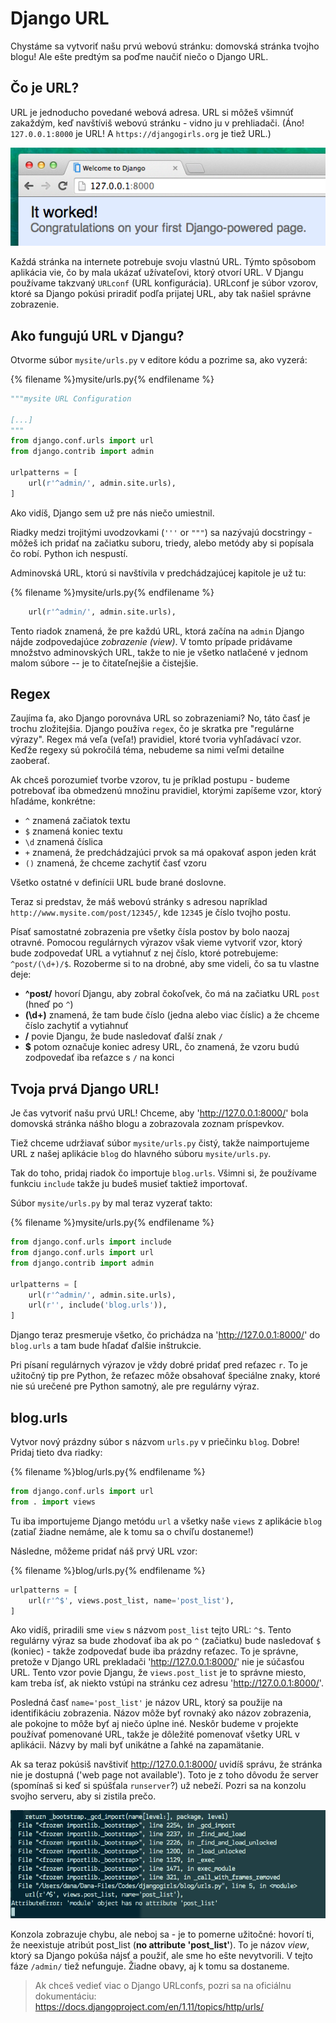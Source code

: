# Django URL

Chystáme sa vytvoriť našu prvú webovú stránku: domovská stránka tvojho blogu! Ale ešte predtým sa poďme naučiť niečo o Django URL.

## Čo je URL?

URL je jednoducho povedané webová adresa. URL si môžeš všimnúť zakaždým, keď navštíviš webovú stránku - vidno ju v prehliadači. (Áno! `127.0.0.1:8000` je URL! A `https://djangogirls.org` je tiež URL.)

![Url](images/url.png)

Každá stránka na internete potrebuje svoju vlastnú URL. Týmto spôsobom aplikácia vie, čo by mala ukázať užívateľovi, ktorý otvorí URL. V Djangu používame takzvaný `URLconf` (URL konfigurácia). URLconf je súbor vzorov, ktoré sa Django pokúsi priradiť podľa prijatej URL, aby tak našiel správne zobrazenie.

## Ako fungujú URL v Djangu?

Otvorme súbor `mysite/urls.py` v editore kódu a pozrime sa, ako vyzerá:

{% filename %}mysite/urls.py{% endfilename %}

```python
"""mysite URL Configuration

[...]
"""
from django.conf.urls import url
from django.contrib import admin

urlpatterns = [
    url(r'^admin/', admin.site.urls),
]
```

Ako vidíš, Django sem už pre nás niečo umiestnil.

Riadky medzi trojitými uvodzovkami (`'''` or `"""`) sa nazývajú docstringy - môžeš ich pridať na začiatku suboru, triedy, alebo metódy aby si popísala čo robí. Python ich nespustí.

Adminovská URL, ktorú si navštívila v predchádzajúcej kapitole je už tu:

{% filename %}mysite/urls.py{% endfilename %}

```python
    url(r'^admin/', admin.site.urls),
```

Tento riadok znamená, že pre každú URL, ktorá začína na `admin` Django nájde zodpovedajúce *zobrazenie (view)*. V tomto prípade pridávame množstvo adminovských URL, takže to nie je všetko natlačené v jednom malom súbore -- je to čitateľnejšie a čistejšie.

## Regex

Zaujíma ťa, ako Django porovnáva URL so zobrazeniami? No, táto časť je trochu zložitejšia. Django používa `regex`, čo je skratka pre "regulárne výrazy". Regex má veľa (veľa!) pravidiel, ktoré tvoria vyhľadávací vzor. Keďže regexy sú pokročilá téma, nebudeme sa nimi veľmi detailne zaoberať.

Ak chceš porozumieť tvorbe vzorov, tu je príklad postupu - budeme potrebovať iba obmedzenú množinu pravidiel, ktorými zapíšeme vzor, ktorý hľadáme, konkrétne:

* `^` znamená začiatok textu
* `$` znamená koniec textu
* `\d` znamená číslica
* `+` znamená, že predchádzajúci prvok sa má opakovať aspon jeden krát
* `()` znamená, že chceme zachytiť časť vzoru

Všetko ostatné v definícii URL bude brané doslovne.

Teraz si predstav, že máš webovú stránky s adresou napríklad `http://www.mysite.com/post/12345/`, kde `12345` je číslo tvojho postu.

Písať samostatné zobrazenia pre všetky čísla postov by bolo naozaj otravné. Pomocou regulárnych výrazov však vieme vytvoriť vzor, ktorý bude zodpovedať URL a vytiahnuť z nej číslo, ktoré potrebujeme: `^post/(\d+)/$`. Rozoberme si to na drobné, aby sme videli, čo sa tu vlastne deje:

* **^post/** hovorí Djangu, aby zobral čokoľvek, čo má na začiatku URL `post` (hneď po `^`)
* **(\d+)** znamená, že tam bude číslo (jedna alebo viac číslic) a že chceme číslo zachytiť a vytiahnuť
* **/** povie Djangu, že bude nasledovať ďalší znak `/`
* **$** potom označuje koniec adresy URL, čo znamená, že vzoru budú zodpovedať iba reťazce s `/` na konci

## Tvoja prvá Django URL!

Je čas vytvoriť našu prvú URL! Chceme, aby 'http://127.0.0.1:8000/' bola domovská stránka nášho blogu a zobrazovala zoznam príspevkov.

Tiež chceme udržiavať súbor `mysite/urls.py` čistý, takže naimportujeme URL z našej aplikácie `blog` do hlavného súboru `mysite/urls.py`.

Tak do toho, pridaj riadok čo importuje `blog.urls`. Všimni si, že používame funkciu `include` takže ju budeš musieť taktiež importovať.

Súbor `mysite/urls.py` by mal teraz vyzerať takto:

{% filename %}mysite/urls.py{% endfilename %}

```python
from django.conf.urls import include
from django.conf.urls import url
from django.contrib import admin

urlpatterns = [
    url(r'^admin/', admin.site.urls),
    url(r'', include('blog.urls')),
]
```

Django teraz presmeruje všetko, čo prichádza na 'http://127.0.0.1:8000/' do `blog.urls` a tam bude hľadať ďalšie inštrukcie.

Pri písaní regulárnych výrazov je vždy dobré pridať pred reťazec `r`. To je užitočný tip pre Python, že reťazec môže obsahovať špeciálne znaky, ktoré nie sú urečené pre Python samotný, ale pre regulárny výraz.

## blog.urls

Vytvor nový prázdny súbor s názvom `urls.py` v priečinku `blog`. Dobre! Pridaj tieto dva riadky:

{% filename %}blog/urls.py{% endfilename %}

```python
from django.conf.urls import url
from . import views
```

Tu iba importujeme Django metódu `url` a všetky naše `views` z aplikácie `blog` (zatiaľ žiadne nemáme, ale k tomu sa o chvíľu dostaneme!)

Následne, môžeme pridať náš prvý URL vzor:

{% filename %}blog/urls.py{% endfilename %}

```python
urlpatterns = [
    url(r'^$', views.post_list, name='post_list'),
]
```

Ako vidíš, priradili sme `view` s názvom `post_list` tejto URL: `^$`. Tento regulárny výraz sa bude zhodovať iba ak po `^` (začiatku) bude nasledovať `$` (koniec) - takže zodpovedať bude iba prázdny reťazec. To je správne, pretože v Django URL prekladači 'http://127.0.0.1:8000/' nie je súčasťou URL. Tento vzor povie Djangu, že `views.post_list` je to správne miesto, kam treba ísť, ak niekto vstúpi na stránku cez adresu 'http://127.0.0.1:8000/'.

Posledná časť `name='post_list'` je názov URL, ktorý sa použije na identifikáciu zobrazenia. Názov môže byť rovnaký ako názov zobrazenia, ale pokojne to môže byť aj niečo úplne iné. Neskôr budeme v projekte používať pomenované URL, takže je dôležité pomenovať všetky URL v aplikácii. Názvy by mali byť unikátne a ľahké na zapamätanie.

Ak sa teraz pokúsiš navštiviť http://127.0.0.1:8000/ uvidíš správu, že stránka nie je dostupná ('web page not available'). Toto je z toho dôvodu že server (spomínaš si keď si spúšťala `runserver`?) už nebeží. Pozri sa na konzolu svojho serveru, aby si zistila prečo.

![Chyba](images/error1.png)

Konzola zobrazuje chybu, ale neboj sa - je to pomerne užitočné: hovorí ti, že neexistuje atribút post_list (**no attribute 'post_list'**). To je názov *view*, ktorý sa Django pokúša nájsť a použiť, ale sme ho ešte nevytvorili. V tejto fáze `/admin/` tiež nefunguje. Žiadne obavy, aj k tomu sa dostaneme.

> Ak chceš vedieť viac o Django URLconfs, pozri sa na oficiálnu dokumentáciu: https://docs.djangoproject.com/en/1.11/topics/http/urls/